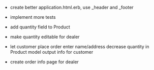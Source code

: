 - create better application.html.erb, use _header and _footer
- implement more tests

- add quantity field to Product
- make quantity editable for dealer
- let customer place order
    enter name/address
    decrease quantity in Product model
    output info for customer
- create order info page for dealer
